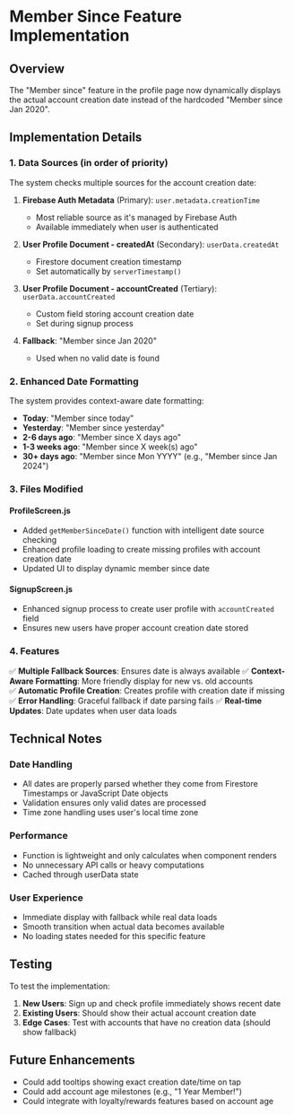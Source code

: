 # Member Since Feature Implementation

## Overview
The "Member since" feature in the profile page now dynamically displays the actual account creation date instead of the hardcoded "Member since Jan 2020".

## Implementation Details

### 1. Data Sources (in order of priority)
The system checks multiple sources for the account creation date:

1. **Firebase Auth Metadata** (Primary): `user.metadata.creationTime`
   - Most reliable source as it's managed by Firebase Auth
   - Available immediately when user is authenticated

2. **User Profile Document - createdAt** (Secondary): `userData.createdAt`
   - Firestore document creation timestamp
   - Set automatically by `serverTimestamp()`

3. **User Profile Document - accountCreated** (Tertiary): `userData.accountCreated`
   - Custom field storing account creation date
   - Set during signup process

4. **Fallback**: "Member since Jan 2020"
   - Used when no valid date is found

### 2. Enhanced Date Formatting
The system provides context-aware date formatting:

- **Today**: "Member since today"
- **Yesterday**: "Member since yesterday"  
- **2-6 days ago**: "Member since X days ago"
- **1-3 weeks ago**: "Member since X week(s) ago"
- **30+ days ago**: "Member since Mon YYYY" (e.g., "Member since Jan 2024")

### 3. Files Modified

#### ProfileScreen.js
- Added `getMemberSinceDate()` function with intelligent date source checking
- Enhanced profile loading to create missing profiles with account creation date
- Updated UI to display dynamic member since date

#### SignupScreen.js  
- Enhanced signup process to create user profile with `accountCreated` field
- Ensures new users have proper account creation date stored

### 4. Features

✅ **Multiple Fallback Sources**: Ensures date is always available
✅ **Context-Aware Formatting**: More friendly display for new vs. old accounts  
✅ **Automatic Profile Creation**: Creates profile with creation date if missing
✅ **Error Handling**: Graceful fallback if date parsing fails
✅ **Real-time Updates**: Date updates when user data loads

## Technical Notes

### Date Handling
- All dates are properly parsed whether they come from Firestore Timestamps or JavaScript Date objects
- Validation ensures only valid dates are processed
- Time zone handling uses user's local time zone

### Performance
- Function is lightweight and only calculates when component renders
- No unnecessary API calls or heavy computations
- Cached through userData state

### User Experience
- Immediate display with fallback while real data loads
- Smooth transition when actual data becomes available
- No loading states needed for this specific feature

## Testing
To test the implementation:

1. **New Users**: Sign up and check profile immediately shows recent date
2. **Existing Users**: Should show their actual account creation date
3. **Edge Cases**: Test with accounts that have no creation data (should show fallback)

## Future Enhancements
- Could add tooltips showing exact creation date/time on tap
- Could add account age milestones (e.g., "1 Year Member!")
- Could integrate with loyalty/rewards features based on account age
